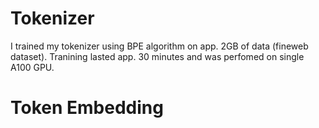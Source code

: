 # Tokenizer
I trained my tokenizer using BPE algorithm on app. 2GB of data (fineweb dataset). 
Tranining lasted app. 30 minutes and was perfomed on single A100 GPU. 
# Token Embedding
